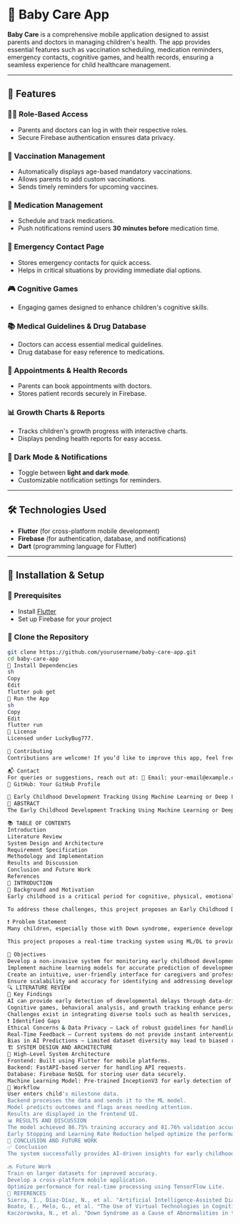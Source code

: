 # 🍼 Baby Care App

**Baby Care** is a comprehensive mobile application designed to assist parents and doctors in managing children's health. The app provides essential features such as vaccination scheduling, medication reminders, emergency contacts, cognitive games, and health records, ensuring a seamless experience for child healthcare management.

---

## 📌 Features

### 👨‍⚕️ Role-Based Access
- Parents and doctors can log in with their respective roles.
- Secure Firebase authentication ensures data privacy.

### 💉 Vaccination Management
- Automatically displays age-based mandatory vaccinations.
- Allows parents to add custom vaccinations.
- Sends timely reminders for upcoming vaccines.

### 💊 Medication Management
- Schedule and track medications.
- Push notifications remind users **30 minutes before** medication time.

### 🏥 Emergency Contact Page
- Stores emergency contacts for quick access.
- Helps in critical situations by providing immediate dial options.

### 🎮 Cognitive Games
- Engaging games designed to enhance children's cognitive skills.

### 📚 Medical Guidelines & Drug Database
- Doctors can access essential medical guidelines.
- Drug database for easy reference to medications.

### 📅 Appointments & Health Records
- Parents can book appointments with doctors.
- Stores patient records securely in Firebase.

### 📊 Growth Charts & Reports
- Tracks children's growth progress with interactive charts.
- Displays pending health reports for easy access.

### 🌙 Dark Mode & Notifications
- Toggle between **light and dark mode**.
- Customizable notification settings for reminders.

---

## 🛠️ Technologies Used
- **Flutter** (for cross-platform mobile development)
- **Firebase** (for authentication, database, and notifications)
- **Dart** (programming language for Flutter)

---

## 🚀 Installation & Setup

### 🔹 Prerequisites
- Install [Flutter](https://flutter.dev/docs/get-started/install)
- Set up Firebase for your project

### 🔹 Clone the Repository
```sh
git clone https://github.com/yourusername/baby-care-app.git
cd baby-care-app
🔹 Install Dependencies
sh
Copy
Edit
flutter pub get
🔹 Run the App
sh
Copy
Edit
flutter run
📜 License
Licensed under LuckyBug777.

🤝 Contributing
Contributions are welcome! If you’d like to improve this app, feel free to fork the repo and submit a pull request.

📬 Contact
For queries or suggestions, reach out at: 📧 Email: your-email@example.com
🔗 GitHub: Your GitHub Profile

📖 Early Childhood Development Tracking Using Machine Learning or Deep Learning
📝 ABSTRACT
The Early Childhood Development Tracking Using Machine Learning or Deep Learning leverages artificial intelligence to monitor and assess developmental milestones in children. By integrating machine learning algorithms with data from diverse sources—such as parent observations, educator inputs, and sensor-based tools—the system provides a comprehensive, real-time analysis of physical, cognitive, emotional, and social growth. It identifies potential developmental delays early, offering actionable insights and personalized recommendations to caregivers and professionals. This innovative approach enhances traditional tracking methods, ensuring timely intervention and fostering optimal development.

📚 TABLE OF CONTENTS
Introduction
Literature Review
System Design and Architecture
Requirement Specification
Methodology and Implementation
Results and Discussion
Conclusion and Future Work
References
📌 INTRODUCTION
🎯 Background and Motivation
Early childhood is a critical period for cognitive, physical, emotional, and social development. Timely identification of developmental delays is essential for providing interventions that significantly improve long-term outcomes. Traditional tracking methods rely on periodic assessments by caregivers, educators, or healthcare professionals. However, these approaches are often subjective, time-consuming, and resource-intensive.

To address these challenges, this project proposes an Early Childhood Development Tracking System using Machine Learning (ML) and Deep Learning (DL). By leveraging advanced AI algorithms and real-time data collection from diverse sources, this system provides an efficient, objective, and scalable solution.

❗ Problem Statement
Many children, especially those with Down syndrome, experience developmental delays that often go unnoticed. Current systems for diagnosing and monitoring rely on periodic evaluations, which can be subjective and inconsistent.

This project proposes a real-time tracking system using ML/DL to provide continuous, data-driven insights into child development. The system will offer personalized feedback, ensuring timely and accurate identification of developmental delays.

🎯 Objectives
Develop a non-invasive system for monitoring early childhood developmental milestones.
Implement machine learning models for accurate prediction of developmental patterns.
Create an intuitive, user-friendly interface for caregivers and professionals.
Ensure scalability and accuracy for identifying and addressing developmental delays.
🔍 LITERATURE REVIEW
📌 Key Findings
AI can provide early detection of developmental delays through data-driven insights.
Cognitive games, behavioral analysis, and growth tracking enhance personalized development monitoring.
Challenges exist in integrating diverse tools such as health services, wellness tracking, and community engagement into a seamless system.
❗ Identified Gaps
Ethical Concerns & Data Privacy – Lack of robust guidelines for handling sensitive child data.
Real-Time Feedback – Current systems do not provide instant intervention recommendations.
Bias in AI Predictions – Limited dataset diversity may lead to biased results.
🏗 SYSTEM DESIGN AND ARCHITECTURE
🔹 High-Level System Architecture
Frontend: Built using Flutter for mobile platforms.
Backend: FastAPI-based server for handling API requests.
Database: Firebase NoSQL for storing user data securely.
Machine Learning Model: Pre-trained InceptionV3 for early detection of developmental issues.
🔹 Workflow
User enters child's milestone data.
Backend processes the data and sends it to the ML model.
Model predicts outcomes and flags areas needing attention.
Results are displayed in the frontend UI.
📊 RESULTS AND DISCUSSION
The model achieved 86.75% training accuracy and 81.76% validation accuracy.
Early Stopping and Learning Rate Reduction helped optimize the performance.
🔮 CONCLUSION AND FUTURE WORK
✅ Conclusion
The system successfully provides AI-driven insights for early childhood development tracking. The combination of ML, real-time monitoring, and a mobile-friendly UI enhances traditional assessment methods.

🔜 Future Work
Train on larger datasets for improved accuracy.
Develop a cross-platform mobile application.
Optimize performance for real-time processing using TensorFlow Lite.
📖 REFERENCES
Sierra, I., Díaz-Díaz, N., et al. "Artificial Intelligence-Assisted Diagnosis for Early Intervention Patients." Applied Sciences, 2022.
Boato, E., Melo, G., et al. "The Use of Virtual Technologies in Cognitive Development of Children with Down Syndrome." International Journal of Public Health, 2022.
Kaczorowska, N., et al. "Down Syndrome as a Cause of Abnormalities in the Craniofacial Region: A Systematic Literature Review." Advanced Clinical Medicine, 2019.

